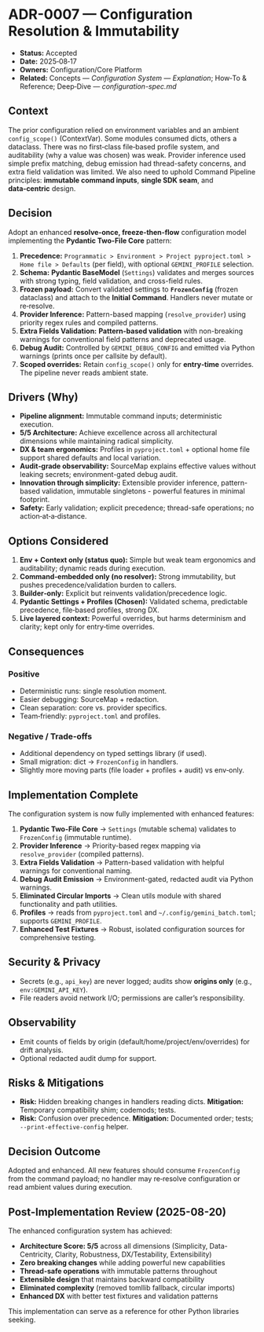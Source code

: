 # ADR-0007 — Configuration Resolution & Immutability

* **Status:** Accepted
* **Date:** 2025‑08‑17
* **Owners:** Configuration/Core Platform
* **Related:** Concepts — *Configuration System — Explanation*; How‑To & Reference; Deep‑Dive — *configuration-spec.md*

## Context

The prior configuration relied on environment variables and an ambient `config_scope()` (ContextVar). Some modules consumed dicts, others a dataclass. There was no first‑class file‑based profile system, and auditability (why a value was chosen) was weak. Provider inference used simple prefix matching, debug emission had thread-safety concerns, and extra field validation was limited. We also need to uphold Command Pipeline principles: **immutable command inputs**, **single SDK seam**, and **data‑centric** design.

## Decision

Adopt an enhanced **resolve‑once, freeze‑then‑flow** configuration model implementing the **Pydantic Two-File Core** pattern:

1. **Precedence:** `Programmatic > Environment > Project pyproject.toml > Home file > Defaults` (per field), with optional `GEMINI_PROFILE` selection.
2. **Schema:** **Pydantic BaseModel** (`Settings`) validates and merges sources with strong typing, field validation, and cross-field rules.
3. **Frozen payload:** Convert validated settings to **`FrozenConfig`** (frozen dataclass) and attach to the **Initial Command**. Handlers never mutate or re‑resolve.
4. **Provider Inference:** Pattern-based mapping (`resolve_provider`) using priority regex rules and compiled patterns.
5. **Extra Fields Validation:** **Pattern-based validation** with non-breaking warnings for conventional field patterns and deprecated usage.
6. **Debug Audit:** Controlled by `GEMINI_DEBUG_CONFIG` and emitted via Python warnings (prints once per callsite by default).
7. **Scoped overrides:** Retain `config_scope()` only for **entry‑time** overrides. The pipeline never reads ambient state.

## Drivers (Why)

* **Pipeline alignment:** Immutable command inputs; deterministic execution.
* **5/5 Architecture:** Achieve excellence across all architectural dimensions while maintaining radical simplicity.
* **DX & team ergonomics:** Profiles in `pyproject.toml` + optional home file support shared defaults and local variation.
* **Audit‑grade observability:** SourceMap explains effective values without leaking secrets; environment-gated debug audit.
* **Innovation through simplicity:** Extensible provider inference, pattern-based validation, immutable singletons - powerful features in minimal footprint.
* **Safety:** Early validation; explicit precedence; thread-safe operations; no action‑at‑a‑distance.

## Options Considered

1. **Env + Context only (status quo):** Simple but weak team ergonomics and auditability; dynamic reads during execution.
2. **Command‑embedded only (no resolver):** Strong immutability, but pushes precedence/validation burden to callers.
3. **Builder‑only:** Explicit but reinvents validation/precedence logic.
4. **Pydantic Settings + Profiles (Chosen):** Validated schema, predictable precedence, file‑based profiles, strong DX.
5. **Live layered context:** Powerful overrides, but harms determinism and clarity; kept only for entry‑time overrides.

## Consequences

### Positive

* Deterministic runs: single resolution moment.
* Easier debugging: SourceMap + redaction.
* Clean separation: core vs. provider specifics.
* Team‑friendly: `pyproject.toml` and profiles.

### Negative / Trade‑offs

* Additional dependency on typed settings library (if used).
* Small migration: dict → `FrozenConfig` in handlers.
* Slightly more moving parts (file loader + profiles + audit) vs env‑only.

## Implementation Complete

The configuration system is now fully implemented with enhanced features:

1. **Pydantic Two-File Core** → `Settings` (mutable schema) validates to `FrozenConfig` (immutable runtime).
2. **Provider Inference** → Priority-based regex mapping via `resolve_provider` (compiled patterns).
3. **Extra Fields Validation** → Pattern-based validation with helpful warnings for conventional naming.
4. **Debug Audit Emission** → Environment-gated, redacted audit via Python warnings.
5. **Eliminated Circular Imports** → Clean utils module with shared functionality and path utilities.
6. **Profiles** → reads from `pyproject.toml` and `~/.config/gemini_batch.toml`; supports `GEMINI_PROFILE`.
7. **Enhanced Test Fixtures** → Robust, isolated configuration sources for comprehensive testing.

## Security & Privacy

* Secrets (e.g., `api_key`) are never logged; audits show **origins only** (e.g., `env:GEMINI_API_KEY`).
* File readers avoid network I/O; permissions are caller’s responsibility.

## Observability

* Emit counts of fields by origin (default/home/project/env/overrides) for drift analysis.
* Optional redacted audit dump for support.

## Risks & Mitigations

* **Risk:** Hidden breaking changes in handlers reading dicts.
  **Mitigation:** Temporary compatibility shim; codemods; tests.
* **Risk:** Confusion over precedence.
  **Mitigation:** Documented order; tests; `--print-effective-config` helper.

## Decision Outcome

Adopted and enhanced. All new features should consume `FrozenConfig` from the command payload; no handler may re‑resolve configuration or read ambient values during execution.

## Post-Implementation Review (2025-08-20)

The enhanced configuration system has achieved:

* **Architecture Score: 5/5** across all dimensions (Simplicity, Data-Centricity, Clarity, Robustness, DX/Testability, Extensibility)
* **Zero breaking changes** while adding powerful new capabilities
* **Thread-safe operations** with immutable patterns throughout
* **Extensible design** that maintains backward compatibility
* **Eliminated complexity** (removed tomllib fallback, circular imports)
* **Enhanced DX** with better test fixtures and validation patterns

This implementation can serve as a reference for other Python libraries seeking.

